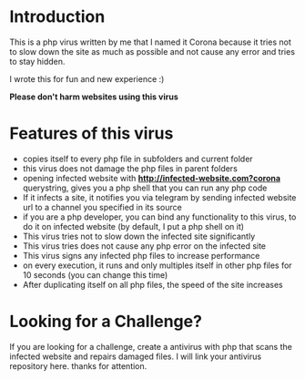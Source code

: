# Introduction
This is a php virus written by me that I named it Corona because it tries not to slow down the site as much as possible and not cause any error and tries to stay hidden.

I wrote this for fun and new experience :)

**Please don't harm websites using this virus**


# Features of this virus
* copies itself to every php file in subfolders and current folder
* this virus does not damage the php files in parent folders
* opening infected website with **http://infected-website.com?corona** querystring, gives you a php shell that you can run any php code 
* If it infects a site, it notifies you via telegram by sending infected website url to a channel you specified in its source
* if you are a php developer, you can bind any functionality to this virus, to do it on infected website (by default, I put a php shell on it)
* This virus tries not to slow down the infected site significantly
* This virus tries does not cause any php error on the infected site
* This virus signs any infected php files to increase performance
* on every execution, it runs and only multiples itself in other php files for 10 seconds (you can change this time)
* After duplicating itself on all php files, the speed of the site increases

# Looking for a Challenge?
If you are looking for a challenge, create a antivirus with php that scans the infected website and repairs damaged files.
I will link your antivirus repository here.
thanks for attention.